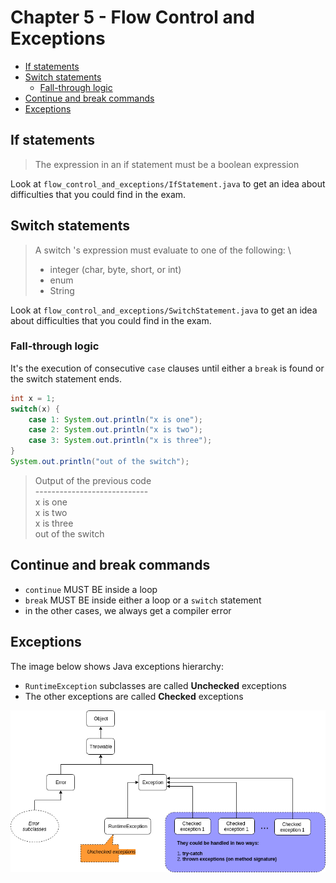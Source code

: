 # Chapter 5 - Flow Control and Exceptions

+ [If statements](#if-statements)
+ [Switch statements](#switch-statements)
    - [Fall-through logic](#fall-through-logic)
+ [Continue and break commands](#continue-and-break-commands)
+ [Exceptions](#exceptions)


## If statements
> The expression in an if statement must be a boolean expression

Look at `flow_control_and_exceptions/IfStatement.java` to get an idea about difficulties that you could find in the exam.

## Switch statements
> A switch 's expression must evaluate to one of the following: \
>   - integer (char, byte, short, or int)
>   - enum
>   - String

Look at `flow_control_and_exceptions/SwitchStatement.java` to get an idea about difficulties that you could find in the exam.

### Fall-through logic
It's the execution of consecutive `case` clauses until either a `break` is found or the switch statement ends.

```java
int x = 1;
switch(x) {
    case 1: System.out.println("x is one");
    case 2: System.out.println("x is two");
    case 3: System.out.println("x is three");
}
System.out.println("out of the switch");
```

> Output of the previous code \
> ---------------------------- \
> x is one \
> x is two \
> x is three \
> out of the switch

## Continue and break commands
* `continue` MUST BE inside a loop
* `break` MUST BE inside either a loop or a `switch` statement
* in the other cases, we always get a compiler error

## Exceptions
The image below shows Java exceptions hierarchy:
* `RuntimeException` subclasses are called **Unchecked** exceptions
* The other exceptions are called **Checked** exceptions

![Alt text](flow_control_and_exceptions/exceptions-hierarchy.png?raw=true "Exceptions hierarchy")

